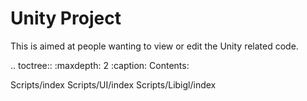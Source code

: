 # Unity Project

This is aimed at people wanting to view or edit the Unity related code.

.. toctree::
   :maxdepth: 2
   :caption: Contents:

   Scripts/index
   Scripts/UI/index
   Scripts/Libigl/index
